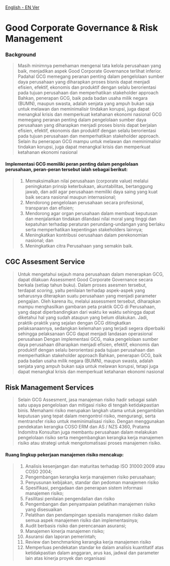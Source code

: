 [English - EN Ver](/GCG-RM-EN.md)
# Good Corporate Governance & Risk Management
### Background
> Masih minimnya pemehaman mengenai tata kelola perusahaan yang baik, menjadikan aspek Good Corporate Governance terlihat inferior. Padahal GCG memegang peranan penting dalam pengelolaan sumber daya perusahaan yang diharapkan proses bisnis dapat menjadi efisien, efektif, ekonomis dan produktif dengan selalu berorientasi pada tujuan perusahaan dan memperhatikan stakeholder approach
> Bahkan, penerapan GCG, baik pada badan usaha milik negara (BUMN), maupun swasta, adalah senjata yang ampuh bukan saja untuk melawan dan meminimalisir tindakan korupsi, juga dapat menangkal krisis dan memperkuat ketahanan ekonomi nasional
> GCG memegang peranan penting dalam pengelolaan sumber daya perusahaan yang diharapkan menjadi proses bisnis dapat berjalan efisien, efektif, ekonomis dan produktif dengan selalu berorientasi pada tujuan perusahaan dan memperhatikan stakeholder approach. Selain itu penerapan GCG mampu untuk melawan dan meminimalisir tindakan korupsi, juga dapat menangkal krisis dan memperkuat ketahanan ekonomi nasional
#### Implementasi GCG memiliki peran penting dalam pengelolaan perusahaan, peran-peran tersebut ialah sebagai berikut:
> 1. Memaksimalkan nilai perusahaan (corporate value) melalui peningkatan prinsip keterbukaan, akuntabilitas, bertanggung jawab, dan adil agar perusahaan memiliki daya saing yang kuat baik secara nasional maupun internasional;
> 2. Mendorong pengelolaan perusahaan secara profesional, transparan dan efisien;
> 3. Mendorong agar organ perusahaan dalam membuat keputusan dan menjalankan tindakan dilandasi nilai moral yang tinggi dan kepatuhan terhadap peraturan perundang-undangan yang berlaku serta memperhatikan kepentingan stakeholders lainnya;
> 4. Meningkatkan kontribusi oerusahaan dalam perekonomian nasional; dan
> 5. Meningkatkan citra Perusahaan yang semakin baik.

## CGC Assesment Service
> Untuk mengetahui sejauh mana perusahaan dalam menerapkan GCG, dapat dilakuan Assessment Good Corporate Governance secara berkala (setiap tahun buku).
> Dalam proses asesmen tersebut, terdapat _scoring_, yaitu penilaian terhadap aspek-aspek yang seharusnya diterapkan suatu perusahaan yang menjadi parameter pengajian.
> Oleh karena itu, melalui assessment tersebut, diharapkan mampu menghasilkan gambaran peta praktik GCG di Perusahaan, yang dapat diperbandingkan dari waktu ke waktu sehingga dapat diketahui hal yang sudah ataupun yang belum dilakukan.
> Jadi, praktik-praktik yang sejalan dengan GCG ditingkatkan pelaksanaannya, sedangkan kelemahan yang terjadi segera diperbaiki sehingga pelaksanaan GCG dapat menjadi landasan operasional perusahaan
> Dengan implementasi GCG, maka pengelolaan sumber daya perusahaan diharapkan menjadi efisien, efektif, ekonomis dan produktif dengan selalu berorientasi pada tujuan perusahaan dan memperhatikan stakeholder approach
> Bahkan, penerapan GCG, baik pada badan usaha milik negara (BUMN), maupun swasta, adalah senjata yang ampuh bukan saja untuk melawan korupsi, tetapi juga dapat menangkal krisis dan memperkuat ketahanan ekonomi nasional

## Risk Management Services
> Selain GCG Assesment, jasa manajeman risiko hadir sebagai salah satu upaya pengelolaan dan mitigasi risiko di tengah ketidakpastian binis. Memahami risiko merupakan langkah utama untuk pengambilan keputusan yang tepat dalam mengontrol risiko, mengurangi, serta mentransfer risiko untuk meminimalisasi risiko.
> Dengan menggunakan pendekatan kerangka COSO ERM dan AS / NZS 4360, Pratama Indomitra Konsultan juga membantu perusahaan dalam melakukan pengelolaan risiko serta mengembangkan kerangka kerja manajemen risiko atau strategi untuk mengotomatisasi proses manajemen risiko.

#### **Ruang lingkup pekerjaan manajemen risiko mencakup:**
> 1. Analisis kesenjangan dan maturitas terhadap ISO 31000:2009 atau COSO 2004;
> 2. Pengembangan kerangka kerja manajemen risiko perusahaan;
> 3. Penyusunan kebijakan, standar dan pedoman manajemen risiko
> 4. Spesifikasi, pengadaan dan penerapan sistem informasi manajemen risiko;
> 5. Fasilitasi penilaian pengendalian dan risiko
> 6. Pengembangan dan penyampaian pelatihan manajemen risiko yang disesuaikan
> 7. Pelatihan dan pendampingan spesialis manajemen risiko dalam semua aspek    manajemen risiko dan implementasinya;
> 8. Audit berbasis risiko dan perencanaan asuransi;
> 9. Manajemen kinerja manajemen risiko; 
> 10. Asuransi dan laporan pemerintah;
> 11. Review dan benchmarking kerangka kerja manajemen risiko
> 12. Memperluas pendekatan standar ke dalam analisis kuantitatif atas ketidakpastian dalam anggaran, arus kas, jadwal dan parameter lain atas kinerja proyek dan organisasi
